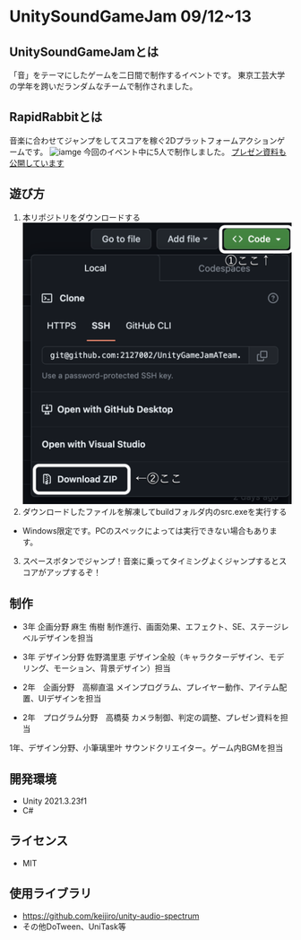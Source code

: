 # UnitySoundGameJam 09/12~13

## UnitySoundGameJamとは
「音」をテーマにしたゲームを二日間で制作するイベントです。
東京工芸大学の学年を跨いだランダムなチームで制作されました。

## RapidRabbitとは
音楽に合わせてジャンプをしてスコアを稼ぐ2Dプラットフォームアクションゲームです。
![iamge](https://github.com/2127002/UnityGameJamATeam/tree/main/Images/PlayImage01.png)
今回のイベント中に5人で制作しました。
[プレゼン資料も公開しています](https://docs.google.com/presentation/d/1wk_g3Us87GFHq_B_zd7-uePqpJ01r8e6/edit#slide=id.p2)

## 遊び方
1. 本リポジトリをダウンロードする
![iamge](https://github.com/2127002/UnityGameJamATeam/blob/main/Images/HowToDownload.png)
2. ダウンロードしたファイルを解凍してbuildフォルダ内のsrc.exeを実行する
* Windows限定です。PCのスペックによっては実行できない場合もあります。
3. スペースボタンでジャンプ！音楽に乗ってタイミングよくジャンプするとスコアがアップするぞ！

## 制作
* 3年 企画分野  麻生 侑樹
制作進行、画面効果、エフェクト、SE、ステージレベルデザインを担当

* 3年 デザイン分野 佐野満里恵
デザイン全般（キャラクターデザイン、モデリング、モーション、背景デザイン）担当

* 2年　企画分野　高柳直温
メインプログラム、プレイヤー動作、アイテム配置、UIデザインを担当

* 2年　プログラム分野　高橋葵
カメラ制御、判定の調整、プレゼン資料を担当

1年、デザイン分野、小筆璃里叶
サウンドクリエイター。ゲーム内BGMを担当

## 開発環境
* Unity 2021.3.23f1
* C#

## ライセンス
* MIT

## 使用ライブラリ
* https://github.com/keijiro/unity-audio-spectrum
* その他DoTween、UniTask等
